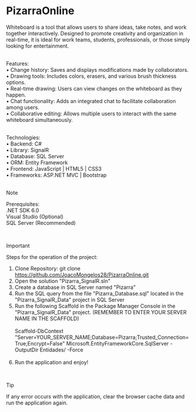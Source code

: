 # PizarraOnline

Whiteboard is a tool that allows users to share ideas, take notes, and work together interactively. Designed to promote creativity and organization in real-time, it is ideal for work teams, students, professionals, or those simply looking for entertainment.<br><br>

Features:<br>
• Change history: Saves and displays modifications made by collaborators.<br>
• Drawing tools: Includes colors, erasers, and various brush thickness options.<br>
• Real-time drawing: Users can view changes on the whiteboard as they happen.<br>
• Chat functionality: Adds an integrated chat to facilitate collaboration among users.<br>
• Collaborative editing: Allows multiple users to interact with the same whiteboard simultaneously.<br><br>

Technologies:<br>
• Backend: C#<br>
• Library: SignalR<br>
• Database: SQL Server<br>
• ORM: Entity Framework<br>
• Frontend: JavaScript | HTML5 | CSS3<br>
• Frameworks: ASP.NET MVC | Bootstrap<br><br>

> [!NOTE]
> Prerequisites:<br>
>.NET SDK 6.0<br>
>Visual Studio (Optional)<br>
>SQL Server (Recommended)

<br>

> [!IMPORTANT]
> Steps for the operation of the project:<br>
>1.	Clone Repository: git clone https://github.com/JoacoMongelos28/PizarraOnline.git<br>
>2.	Open the solution "Pizarra_SignalR.sln"<br>
>3.	Create a database in SQL Server named "Pizarra"<br>
>4.	Run the SQL query from the file "Pizarra_Database.sql" located in the "Pizarra_SignalR_Data" project in SQL Server<br>
>5.	Run the following Scaffold in the Package Manager Console in the "Pizarra_SignalR_Data" project. (REMEMBER TO ENTER YOUR SERVER NAME IN THE SCAFFOLD)<br><br>
Scaffold-DbContext "Server=YOUR_SERVER_NAME;Database=Pizarra;Trusted_Connection=True;Encrypt=False" Microsoft.EntityFrameworkCore.SqlServer -OutputDir Entidades/ -Force <br><br>
>6.	Run the application and enjoy!

<br>

> [!TIP]
> If any error occurs with the application, clear the browser cache data and run the application again.
